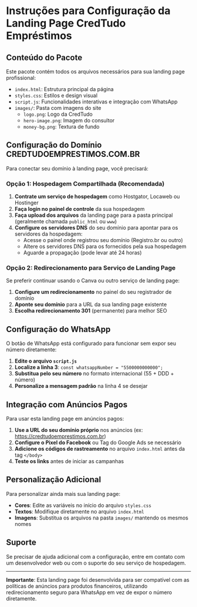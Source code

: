 # Instruções para Configuração da Landing Page CredTudo Empréstimos

## Conteúdo do Pacote

Este pacote contém todos os arquivos necessários para sua landing page profissional:

- `index.html`: Estrutura principal da página
- `styles.css`: Estilos e design visual
- `script.js`: Funcionalidades interativas e integração com WhatsApp
- `images/`: Pasta com imagens do site
  - `logo.png`: Logo da CredTudo
  - `hero-image.png`: Imagem do consultor
  - `money-bg.png`: Textura de fundo

## Configuração do Domínio CREDTUDOEMPRESTIMOS.COM.BR

Para conectar seu domínio à landing page, você precisará:

### Opção 1: Hospedagem Compartilhada (Recomendada)

1. **Contrate um serviço de hospedagem** como Hostgator, Locaweb ou Hostinger
2. **Faça login no painel de controle** da sua hospedagem
3. **Faça upload dos arquivos** da landing page para a pasta principal (geralmente chamada `public_html` ou `www`)
4. **Configure os servidores DNS** do seu domínio para apontar para os servidores da hospedagem:
   - Acesse o painel onde registrou seu domínio (Registro.br ou outro)
   - Altere os servidores DNS para os fornecidos pela sua hospedagem
   - Aguarde a propagação (pode levar até 24 horas)

### Opção 2: Redirecionamento para Serviço de Landing Page

Se preferir continuar usando o Canva ou outro serviço de landing page:

1. **Configure um redirecionamento** no painel do seu registrador de domínio
2. **Aponte seu domínio** para a URL da sua landing page existente
3. **Escolha redirecionamento 301** (permanente) para melhor SEO

## Configuração do WhatsApp

O botão de WhatsApp está configurado para funcionar sem expor seu número diretamente:

1. **Edite o arquivo `script.js`**
2. **Localize a linha 3**: `const whatsappNumber = "5500000000000";`
3. **Substitua pelo seu número** no formato internacional (55 + DDD + número)
4. **Personalize a mensagem padrão** na linha 4 se desejar

## Integração com Anúncios Pagos

Para usar esta landing page em anúncios pagos:

1. **Use a URL do seu domínio próprio** nos anúncios (ex: https://credtudoemprestimos.com.br)
2. **Configure o Pixel do Facebook** ou Tag do Google Ads se necessário
3. **Adicione os códigos de rastreamento** no arquivo `index.html` antes da tag `</body>`
4. **Teste os links** antes de iniciar as campanhas

## Personalização Adicional

Para personalizar ainda mais sua landing page:

- **Cores**: Edite as variáveis no início do arquivo `styles.css`
- **Textos**: Modifique diretamente no arquivo `index.html`
- **Imagens**: Substitua os arquivos na pasta `images/` mantendo os mesmos nomes

## Suporte

Se precisar de ajuda adicional com a configuração, entre em contato com um desenvolvedor web ou com o suporte do seu serviço de hospedagem.

---

**Importante**: Esta landing page foi desenvolvida para ser compatível com as políticas de anúncios para produtos financeiros, utilizando redirecionamento seguro para WhatsApp em vez de expor o número diretamente.
